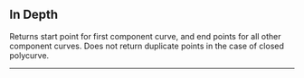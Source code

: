 ## In Depth
Returns start point for first component curve, and end points for all other component curves. Does not return duplicate points in the case of closed polycurve.
___


